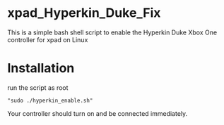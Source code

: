 # xpad_Hyperkin_Duke_Fix
This is a simple bash shell script to enable the Hyperkin Duke Xbox One controller for xpad on Linux 
# Installation
run the script as root
```
"sudo ./hyperkin_enable.sh"
```
Your controller should turn on and be connected immediately.
